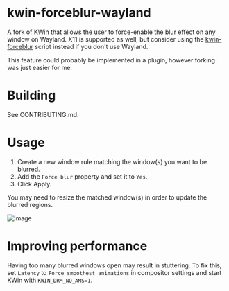 # kwin-forceblur-wayland
A fork of [KWin](https://invent.kde.org/plasma/kwin) that allows the user to force-enable the blur effect on any window on Wayland. X11 is supported as well, but consider using the [kwin-forceblur](https://github.com/esjeon/kwin-forceblur) script instead if you don't use Wayland.

This feature could probably be implemented in a plugin, however forking was just easier for me.

# Building
See CONTRIBUTING.md.

# Usage
1. Create a new window rule matching the window(s) you want to be blurred.
2. Add the ``Force blur`` property and set it to ``Yes``.
3. Click Apply.

You may need to resize the matched window(s) in order to update the blurred regions.

![image](https://github.com/taj-ny/kwin-forceblur-wayland/assets/79316397/795f0038-e0c8-4efc-a555-d3390fbda1c0)

# Improving performance
Having too many blurred windows open may result in stuttering. To fix this, set ``Latency`` to ``Force smoothest animations`` in compositor settings and start KWin with ``KWIN_DRM_NO_AMS=1``.
